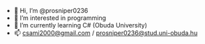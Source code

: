 - 👋 Hi, I’m @prosniper0236
- 👀 I’m interested in programming
- 🌱 I’m currently learning C# (Obuda University)
- 📫 csami2000@gmail.com / prosniper0236@stud.uni-obuda.hu



